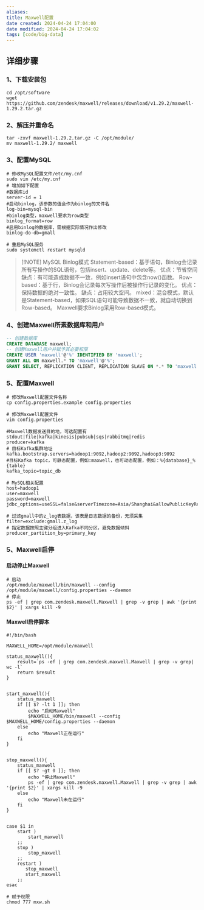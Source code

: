 ```yaml
---
aliases: 
title: Maxwell配置
date created: 2024-04-24 17:04:00
date modified: 2024-04-24 17:04:02
tags: [code/big-data]
---
```

## 详细步骤
### 1、下载安装包
```shell
cd /opt/software
wget https://github.com/zendesk/maxwell/releases/download/v1.29.2/maxwell-1.29.2.tar.gz
```
### 2、解压并重命名
```shell
tar -zxvf maxwell-1.29.2.tar.gz -C /opt/module/
mv maxwell-1.29.2/ maxwell
```
### 3、配置MySQL
```shell
# 修改MySQL配置文件/etc/my.cnf
sudo vim /etc/my.cnf
# 增加如下配置
#数据库id
server-id = 1
#启动binlog，该参数的值会作为binlog的文件名
log-bin=mysql-bin
#binlog类型，maxwell要求为row类型
binlog_format=row
#启用binlog的数据库，需根据实际情况作出修改
binlog-do-db=gmall

# 重启MySQL服务
sudo systemctl restart mysqld
```
> [!NOTE] MySQL Binlog模式
> Statement-based：基于语句，Binlog会记录所有写操作的SQL语句，包括insert、update、delete等。
> 优点：节省空间
> 缺点：有可能造成数据不一致，例如insert语句中包含now()函数。
> Row-based：基于行，Binlog会记录每次写操作后被操作行记录的变化。
> 优点：保持数据的绝对一致性。
> 缺点：占用较大空间。
> mixed：混合模式，默认是Statement-based，如果SQL语句可能导致数据不一致，就自动切换到Row-based。
> Maxwell要求Binlog采用Row-based模式。
### 4、创建Maxwell所素数据库和用户
```sql
-- 创建数据库
CREATE DATABASE maxwell;
-- 创建Maxwell用户并赋予其必要权限
CREATE USER 'maxwell'@'%' IDENTIFIED BY 'maxwell';
GRANT ALL ON maxwell.* TO 'maxwell'@'%';
GRANT SELECT, REPLICATION CLIENT, REPLICATION SLAVE ON *.* TO 'maxwell'@'%';
```
### 5、配置Maxwell
```shell
# 修改Maxwell配置文件名称
cp config.properties.example config.properties

# 修改Maxwell配置文件
vim config.properties

#Maxwell数据发送目的地，可选配置有stdout|file|kafka|kinesis|pubsub|sqs|rabbitmq|redis
producer=kafka
# 目标Kafka集群地址
kafka.bootstrap.servers=hadoop1:9092,hadoop2:9092,hadoop3:9092
#目标Kafka topic，可静态配置，例如:maxwell，也可动态配置，例如：%{database}_%{table}
kafka_topic=topic_db

# MySQL相关配置
host=hadoop1
user=maxwell
password=maxwell
jdbc_options=useSSL=false&serverTimezone=Asia/Shanghai&allowPublicKeyRetrieval=true

# 过滤gmall中的z_log表数据，该表是日志数据的备份，无须采集
filter=exclude:gmall.z_log
# 指定数据按照主键分组进入Kafka不同分区，避免数据倾斜
producer_partition_by=primary_key
```

### 5、Maxwell启停
#### 启动停止Maxwell
```shell
# 启动
/opt/module/maxwell/bin/maxwell --config /opt/module/maxwell/config.properties --daemon
# 停止
ps -ef | grep com.zendesk.maxwell.Maxwell | grep -v grep | awk '{print $2}' | xargs kill -9
```
#### Maxwell启停脚本
```shell
#!/bin/bash

MAXWELL_HOME=/opt/module/maxwell

status_maxwell(){
    result=`ps -ef | grep com.zendesk.maxwell.Maxwell | grep -v grep| wc -l`
    return $result
}


start_maxwell(){
    status_maxwell
    if [[ $? -lt 1 ]]; then
        echo "启动Maxwell"
        $MAXWELL_HOME/bin/maxwell --config $MAXWELL_HOME/config.properties --daemon
    else
        echo "Maxwell正在运行"
    fi
}


stop_maxwell(){
    status_maxwell
    if [[ $? -gt 0 ]]; then
        echo "停止Maxwell"
        ps -ef | grep com.zendesk.maxwell.Maxwell | grep -v grep | awk '{print $2}' | xargs kill -9
    else
        echo "Maxwell未在运行"
    fi
}


case $1 in
    start )
        start_maxwell
    ;;
    stop )
        stop_maxwell
    ;;
    restart )
       stop_maxwell
       start_maxwell
    ;;
esac

# 赋予权限
chmod 777 mxw.sh
```